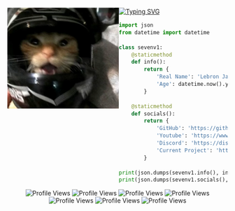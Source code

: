 [![Typing SVG](https://readme-typing-svg.herokuapp.com?font=Syna+Handgloves&weight=900&size=25&duration=3000&pause=600&color=F7F7F7&multiline=false&width=435&lines=sevenv1+is+the+best;https%3A%2F%2Fgithub.com%2Fsevenv1)](https://git.io/typing-svg)
<img align="left" src="newpfp.png" width="255"/>

```python
import json
from datetime import datetime

class sevenv1:  
    @staticmethod
    def info():
        return {
            'Real Name': 'Lebron James',
            'Age': datetime.now().year - 2008
        }

    @staticmethod
    def socials():
        return {
            'GitHub': 'https://github.com/sevenv1',
            'Youtube': 'https://www.youtube.com/@sevenv1',
            'Discord': 'https://discord.com/users/201043648664698881',
            'Current Project': 'https://unfair.solutions/'
        }

print(json.dumps(sevenv1.info(), indent=4))
print(json.dumps(sevenv1.socials(), indent=4))
```
<div align="center">
  <img src="https://img.shields.io/badge/Profile%20views-1,013,201,019-lightgrey" alt="Profile Views"/>
  <img src="https://img.shields.io/badge/Profile%20views-1,013,201,019-lightgrey" alt="Profile Views"/>
  <img src="https://img.shields.io/badge/Profile%20views-1,013,201,019-lightgrey" alt="Profile Views"/>
  <img src="https://img.shields.io/badge/Profile%20views-1,013,201,019-lightgrey" alt="Profile Views"/>
  <img src="https://img.shields.io/badge/Profile%20views-1,013,201,019-lightgrey" alt="Profile Views"/>
  <img src="https://img.shields.io/badge/Profile%20views-1,013,201,019-lightgrey" alt="Profile Views"/>
  <img src="https://img.shields.io/badge/Profile%20views-1,013,201,019-lightgrey" alt="Profile Views"/>
</div>
